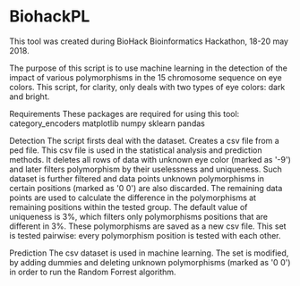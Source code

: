 # BiohackPL

This tool was created during BioHack Bioinformatics Hackathon, 18-20 may 2018.

The purpose of this script is to use machine learning in the detection of the impact of various polymorphisms in the 15 chromosome sequence on eye colors. This script, for clarity, only deals with two types of eye colors: dark and bright.

Requirements
These packages are required for using this tool:
category_encoders
matplotlib
numpy
sklearn
pandas


Detection
The script firsts deal with the dataset. Creates a csv file from a ped file. This csv file is used in the statistical analysis and prediction methods.
It deletes all rows of data with unknown eye color (marked as '-9') and later filters polymorphism by their uselessness and uniqueness. Such dataset is further filtered and data points unknown polymorphisms in certain positions (marked as '0 0') are also discarded. The remaining data points are used to calculate the difference in the polymorphisms at remaining positions within the tested group. The default value of uniqueness is 3%, which filters only polymorphisms positions that are different in 3%. These polymorphisms are saved as a new csv file. This set is tested pairwise: every polymorphism position is tested with each other.


Prediction
The csv dataset is used in machine learning. The set is modified, by adding dummies and deleting unknown polymorphisms (marked as '0 0') in order to run the Random Forrest algorithm.

